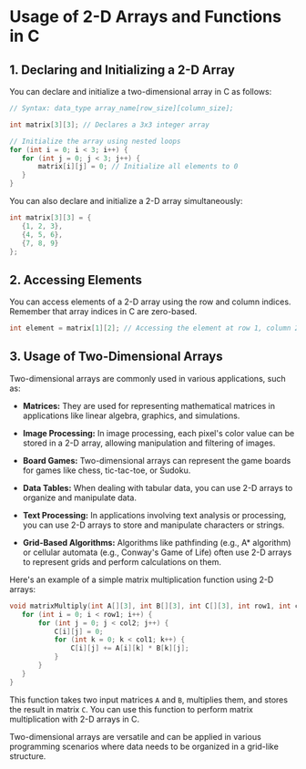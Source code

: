 # Usage of 2-D Arrays and Functions in C

## 1. Declaring and Initializing a 2-D Array

You can declare and initialize a two-dimensional array in C as follows:

```c
// Syntax: data_type array_name[row_size][column_size];

int matrix[3][3]; // Declares a 3x3 integer array

// Initialize the array using nested loops
for (int i = 0; i < 3; i++) {
   for (int j = 0; j < 3; j++) {
       matrix[i][j] = 0; // Initialize all elements to 0
   }
}
```

You can also declare and initialize a 2-D array simultaneously:

```c
int matrix[3][3] = {
   {1, 2, 3},
   {4, 5, 6},
   {7, 8, 9}
};
```

## 2. Accessing Elements

You can access elements of a 2-D array using the row and column indices. Remember that array indices in C are zero-based.

```c
int element = matrix[1][2]; // Accessing the element at row 1, column 2 (which is 6 in this case)
```

## 3. Usage of Two-Dimensional Arrays

Two-dimensional arrays are commonly used in various applications, such as:

- **Matrices:** They are used for representing mathematical matrices in applications like linear algebra, graphics, and simulations.

- **Image Processing:** In image processing, each pixel's color value can be stored in a 2-D array, allowing manipulation and filtering of images.

- **Board Games:** Two-dimensional arrays can represent the game boards for games like chess, tic-tac-toe, or Sudoku.

- **Data Tables:** When dealing with tabular data, you can use 2-D arrays to organize and manipulate data.

- **Text Processing:** In applications involving text analysis or processing, you can use 2-D arrays to store and manipulate characters or strings.

- **Grid-Based Algorithms:** Algorithms like pathfinding (e.g., A* algorithm) or cellular automata (e.g., Conway's Game of Life) often use 2-D arrays to represent grids and perform calculations on them.

Here's an example of a simple matrix multiplication function using 2-D arrays:

```c
void matrixMultiply(int A[][3], int B[][3], int C[][3], int row1, int col1, int col2) {
   for (int i = 0; i < row1; i++) {
       for (int j = 0; j < col2; j++) {
           C[i][j] = 0;
           for (int k = 0; k < col1; k++) {
               C[i][j] += A[i][k] * B[k][j];
           }
       }
   }
}
```

This function takes two input matrices `A` and `B`, multiplies them, and stores the result in matrix `C`. You can use this function to perform matrix multiplication with 2-D arrays in C.

Two-dimensional arrays are versatile and can be applied in various programming scenarios where data needs to be organized in a grid-like structure.